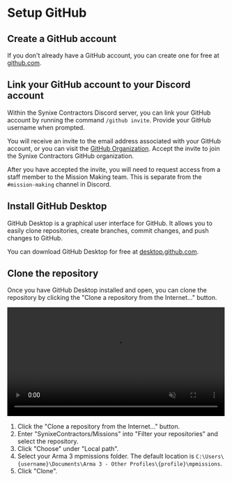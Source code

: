 # Setup GitHub

## Create a GitHub account

If you don't already have a GitHub account, you can create one for free at [github.com](https://github.com).

## Link your GitHub account to your Discord account

Within the Synixe Contractors Discord server, you can link your GitHub account by running the command `/github invite`. Provide your GitHub username when prompted.

You will receive an invite to the email address associated with your GitHub account, or you can visit the [GitHub Organization](https://github.com/SynixeContractors). Accept the invite to join the Synixe Contractors GitHub organization.

After you have accepted the invite, you will need to request access from a staff member to the Mission Making team. This is separate from the `#mission-making` channel in Discord.

## Install GitHub Desktop

GitHub Desktop is a graphical user interface for GitHub. It allows you to easily clone repositories, create branches, commit changes, and push changes to GitHub.

You can download GitHub Desktop for free at [desktop.github.com](https://desktop.github.com).

## Clone the repository

Once you have GitHub Desktop installed and open, you can clone the repository by clicking the "Clone a repository from the Internet..." button.

<video width="99%" loop muted markdown="1" controls>
    <source src="./videos/gh_clone.webm" type="video/webm" markdown="1">
</video>

1. Click the "Clone a repository from the Internet..." button.
2. Enter "SynixeContractors/Missions" into "Filter your repositories" and select the repository.
3. Click "Choose" under "Local path".
4. Select your Arma 3 mpmissions folder. The default location is `C:\Users\{username}\Documents\Arma 3 - Other Profiles\{profile}\mpmissions`.
5. Click "Clone".
